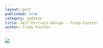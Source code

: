 ```yaml
---
layout: post
published: true
category: updates
title: Self Portrait Design - Trudy Painter
author: Trudy Painter
---
```

![]({{site.baseurl}}/assets/self%20portrait.png)
